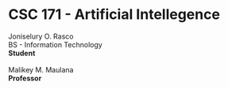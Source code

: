 # CSC 171 - Artificial Intellegence

Joniselury O. Rasco <br />
BS - Information Technology <br />
**Student** <br />
<br />
Malikey M. Maulana <br />
**Professor** <br />
